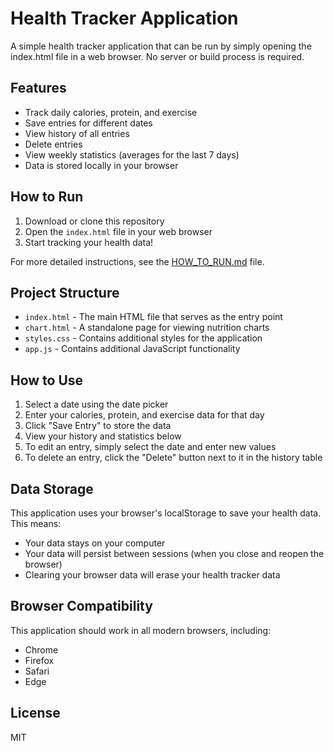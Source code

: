 # Health Tracker Application

A simple health tracker application that can be run by simply opening the index.html file in a web browser. No server or build process is required.

## Features

- Track daily calories, protein, and exercise
- Save entries for different dates
- View history of all entries
- Delete entries
- View weekly statistics (averages for the last 7 days)
- Data is stored locally in your browser

## How to Run

1. Download or clone this repository
2. Open the `index.html` file in your web browser
3. Start tracking your health data!

For more detailed instructions, see the [HOW_TO_RUN.md](HOW_TO_RUN.md) file.

## Project Structure

- `index.html` - The main HTML file that serves as the entry point
- `chart.html` - A standalone page for viewing nutrition charts
- `styles.css` - Contains additional styles for the application
- `app.js` - Contains additional JavaScript functionality

## How to Use

1. Select a date using the date picker
2. Enter your calories, protein, and exercise data for that day
3. Click "Save Entry" to store the data
4. View your history and statistics below
5. To edit an entry, simply select the date and enter new values
6. To delete an entry, click the "Delete" button next to it in the history table

## Data Storage

This application uses your browser's localStorage to save your health data. This means:
- Your data stays on your computer
- Your data will persist between sessions (when you close and reopen the browser)
- Clearing your browser data will erase your health tracker data

## Browser Compatibility

This application should work in all modern browsers, including:
- Chrome
- Firefox
- Safari
- Edge

## License

MIT 